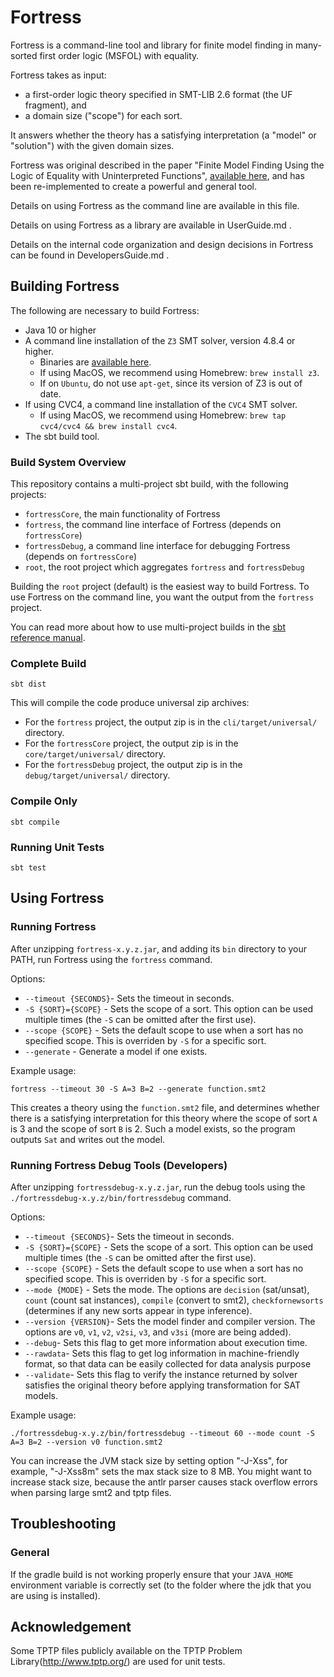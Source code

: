 # Fortress

Fortress is a command-line tool and library for finite model finding in many-sorted first order logic (MSFOL) with equality.

Fortress takes as input:
* a first-order logic theory specified in SMT-LIB 2.6 format (the UF fragment), and
* a domain size ("scope") for each sort.

It answers whether the theory has a satisfying interpretation (a "model" or "solution") with the given domain sizes.

Fortress was original described in the paper "Finite Model Finding Using the Logic of Equality with Uninterpreted Functions", [available here](https://cs.uwaterloo.ca/~nday/pdf/refereed/2016-VaDa-fm.pdf), and has been re-implemented to create a powerful and general tool.  

Details on using Fortress as the command line are available in this file.

Details on using  Fortress as a library are available in UserGuide.md .  

Details on the internal code organization and design decisions in Fortress can be found in DevelopersGuide.md .

## Building Fortress
The following are necessary to build Fortress:
* Java 10 or higher
* A command line installation of the `Z3` SMT solver, version 4.8.4 or higher.
    * Binaries are [available here](https://github.com/Z3Prover/z3/releases).
    * If using MacOS, we recommend using Homebrew: `brew install z3`.
    * If on `Ubuntu`, do not use `apt-get`, since its version of Z3 is out of date.
* If using CVC4, a command line installation of the `CVC4` SMT solver.
    * If using MacOS, we recommend using Homebrew: `brew tap cvc4/cvc4 && brew install cvc4`.
* The sbt build tool.

### Build System Overview
This repository contains a multi-project sbt build, with the following projects:
* `fortressCore`, the main functionality of Fortress
* `fortress`, the command line interface of Fortress (depends on `fortressCore`)
* `fortressDebug`, a command line interface for debugging Fortress (depends on `fortressCore`)
* `root`, the root project which aggregates `fortress` and `fortressDebug`

Building the `root` project (default) is the easiest way to build Fortress.
To use Fortress on the command line, you want the output from the `fortress` project.

You can read more about how to use multi-project builds in the [sbt reference manual](https://www.scala-sbt.org/1.x/docs/index.html).

### Complete Build
```
sbt dist
```
This will compile the code produce universal zip archives:
* For the `fortress` project, the output zip is in the `cli/target/universal/` directory.
* For the `fortressCore` project, the output zip is in the `core/target/universal/` directory.
* For the `fortressDebug` project, the output zip is in the `debug/target/universal/` directory.

### Compile Only
```
sbt compile
```

### Running Unit Tests
```
sbt test
```

## Using Fortress


### Running Fortress
After unzipping `fortress-x.y.z.jar`, and adding its `bin` directory to your PATH, run Fortress using the `fortress` command.

Options:
* `--timeout {SECONDS}`- Sets the timeout in seconds.
* `-S {SORT}={SCOPE}` - Sets the scope of a sort. This option can be used multiple times (the `-S` can be omitted after the first use).
* `--scope {SCOPE}` - Sets the default scope to use when a sort has no specified scope. This is overriden by `-S` for a specific sort.
* `--generate` - Generate a model if one exists.

Example usage:
```
fortress --timeout 30 -S A=3 B=2 --generate function.smt2
```
This creates a theory using the `function.smt2` file, and determines whether there is a satisfying interpretation for this theory where the scope of sort `A` is 3 and the scope of sort `B` is 2.
Such a model exists, so the program outputs `Sat` and writes out the model.

### Running Fortress Debug Tools (Developers)
After unzipping `fortressdebug-x.y.z.jar`, run the debug tools using the `./fortressdebug-x.y.z/bin/fortressdebug` command.

Options:
* `--timeout {SECONDS}`- Sets the timeout in seconds.
* `-S {SORT}={SCOPE}` - Sets the scope of a sort. This option can be used multiple times (the `-S` can be omitted after the first use).
* `--scope {SCOPE}` - Sets the default scope to use when a sort has no specified scope. This is overriden by `-S` for a specific sort.
* `--mode {MODE}` - Sets the mode. The options are `decision` (sat/unsat), `count` (count sat instances), `compile` (convert to smt2), `checkfornewsorts` (determines if any new sorts appear in type inference).
* `--version {VERSION}`- Sets the model finder and compiler version. The options are `v0`, `v1`, `v2`, `v2si`, `v3`, and `v3si` (more are being added).
* `--debug`- Sets this flag to get more information about execution time.
* `--rawdata`- Sets this flag to get log information in machine-friendly format, so that data can be easily collected for data analysis purpose
* `--validate`- Sets this flag to verify the instance returned by solver satisfies the original theory before applying transformation for SAT models.

Example usage:
```
./fortressdebug-x.y.z/bin/fortressdebug --timeout 60 --mode count -S A=3 B=2 --version v0 function.smt2
```

You can increase the JVM stack size by setting option "-J-Xss<size>", for example, "-J-Xss8m" sets the max stack size to 8 MB. You might want to increase stack size, because the antlr parser causes stack overflow errors when parsing large smt2 and tptp files.



    
## Troubleshooting

### General
If the gradle build is not working properly ensure that your `JAVA_HOME` environment variable is correctly set (to the folder where the jdk that you are using is installed).

## Acknowledgement

Some TPTP files publicly available on the TPTP Problem Library(http://www.tptp.org/) are used for unit tests.
